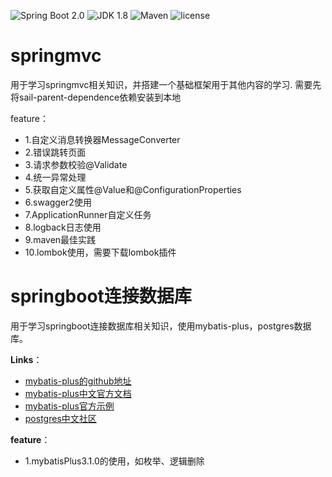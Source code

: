 
![Spring Boot 2.0](https://img.shields.io/badge/Spring%20Boot-2.0-brightgreen.svg)
![JDK 1.8](https://img.shields.io/badge/JDK-1.8-brightgreen.svg)
![Maven](https://img.shields.io/badge/Maven-3.5.0-yellowgreen.svg)
![license](https://img.shields.io/badge/license-MPL--2.0-blue.svg)

# springmvc

用于学习springmvc相关知识，并搭建一个基础框架用于其他内容的学习.
需要先将sail-parent-dependence依赖安装到本地

feature：
- 1.自定义消息转换器MessageConverter
- 2.错误跳转页面
- 3.请求参数校验@Validate
- 4.统一异常处理
- 5.获取自定义属性@Value和@ConfigurationProperties
- 6.swagger2使用
- 7.ApplicationRunner自定义任务
- 8.logback日志使用
- 9.maven最佳实践
- 10.lombok使用，需要下载lombok插件

# springboot连接数据库



用于学习springboot连接数据库相关知识，使用mybatis-plus，postgres数据库。

**Links**：

 - [mybatis-plus的github地址](https://github.com/baomidou/mybatis-plus)
 - [mybatis-plus中文官方文档](https://mybatis.plus/)
 - [mybatis-plus官方示例](https://github.com/baomidou/mybatis-plus-samples)
 - [postgres中文社区](http://www.postgres.cn/index.php/v2/home)

**feature**：
- 1.mybatisPlus3.1.0的使用，如枚举、逻辑删除


